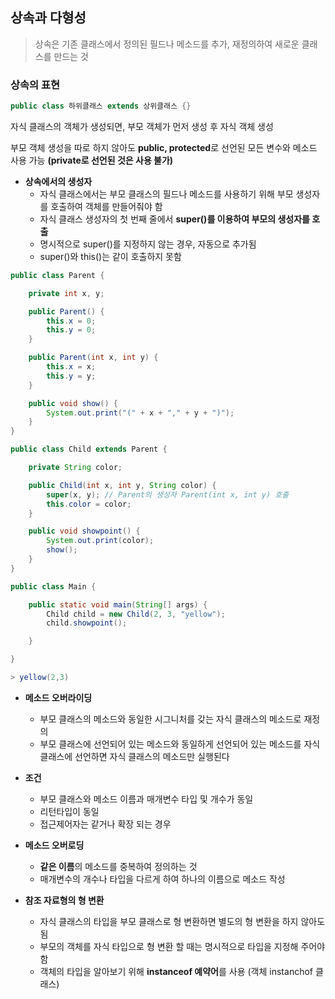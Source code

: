 ## 상속과 다형성

> 상속은 기존 클래스에서 정의된 필드나 메소드를 추가, 재정의하여 새로운 클래스를 만드는 것

### 상속의 표현

```java
public class 하위클래스 extends 상위클래스 {}
```

자식 클래스의 객체가 생성되면, 부모 객체가 먼저 생성 후 자식 객체 생성
  
부모 객체 생성을 따로 하지 않아도 **public, protected**로 선언된 모든 변수와 메소드 사용 가능 **(private로 선언된 것은 사용 불가)**

- **상속에서의 생성자**
  - 자식 클래스에서는 부모 클래스의 필드나 메소드를 사용하기 위해 부모 생성자를 호출하여 객체를 만들어줘야 함
  - 자식 클래스 생성자의 첫 번째 줄에서 **super()를 이용하여 부모의 생성자를 호출**
  - 명시적으로 super()를 지정하지 않는 경우, 자동으로 추가됨
  - super()와 this()는 같이 호출하지 못함

```java
public class Parent {

	private int x, y;

	public Parent() {
		this.x = 0;
		this.y = 0;
	}

	public Parent(int x, int y) {
		this.x = x;
		this.y = y;
	}

	public void show() {
		System.out.print("(" + x + "," + y + ")");
	}
}
```

```java
public class Child extends Parent {

	private String color;

	public Child(int x, int y, String color) {
		super(x, y); // Parent의 생성자 Parent(int x, int y) 호출
		this.color = color;
	}

	public void showpoint() {
		System.out.print(color);
		show();
	}
}
```

```java
public class Main {

	public static void main(String[] args) {
		Child child = new Child(2, 3, "yellow");
		child.showpoint();

	}

}
```

```java
> yellow(2,3)
```

- **메소드 오버라이딩**
  - 부모 클래스의 메소드와 동일한 시그니처를 갖는 자식 클래스의 메소드로 재정의
  - 부모 클래스에 선언되어 있는 메소드와 동일하게 선언되어 있는 메소드를 자식 클래스에 선언하면 자식 클래스의 메소드만 실행된다
- **조건**
  - 부모 클래스와 메소드 이름과 매개변수 타입 및 개수가 동일
   - 리턴타입이 동일
   - 접근제어자는 같거나 확장 되는 경우

- **메소드 오버로딩**
  - **같은 이름**의 메소드를 중복하여 정의하는 것
  - 매개변수의 개수나 타입을 다르게 하여 하나의 이름으로 메소드 작성 
    
- **참조 자료형의 형 변환**
  - 자식 클래스의 타입을 부모 클래스로 형 변환하면 별도의 형 변환을 하지 않아도 됨
  - 부모의 객체를 자식 타입으로 형 변환 할 때는 명시적으로 타입을 지정해 주어야 함
  - 객체의 타입을 알아보기 위해 **instanceof 예약어**를 사용 (객체 instanchof 클래스)

    
